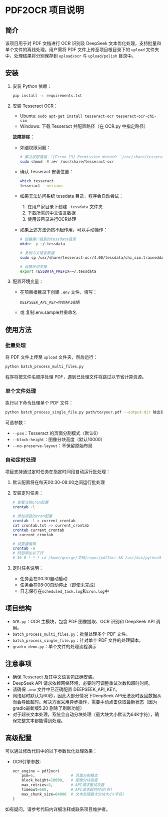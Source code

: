 # PDF2OCR 项目说明

## 简介
该项目用于对 PDF 文档进行 OCR 识别及 DeepSeek 文本优化处理，支持批量和单个文件的离线处理。用户需将 PDF 文件上传至项目根目录下的 `upload` 文件夹中，处理结果将分别保存到 `upload/ocr` 与 `upload/polish` 目录中。

## 安装

1. 安装 Python 依赖：
   ```bash
   pip install -r requirements.txt
   ```

2. 安装 Tesseract OCR：
   - Ubuntu: `sudo apt-get install tesseract-ocr tesseract-ocr-chi-sim`
   - Windows: 下载 Tesseract 并配置路径（在 OCR.py 中指定路径）

   **故障排除**：
   - 如遇权限问题：
     ```bash
     # 解决权限错误："[Errno 13] Permission denied: '/usr/share/tesseract-ocr'"
     sudo chmod -R a+r /usr/share/tesseract-ocr
     ```
   - 确认 Tesseract 安装位置：
     ```bash
     which tesseract
     tesseract --version
     ```
   - 如果无法访问系统 tessdata 目录，程序会自动尝试：
     1. 在用户家目录下创建 `.tessdata` 文件夹
     2. 下载所需的中文语言数据
     3. 使用该目录进行OCR处理
     
   - 如果上述方法仍然不起作用，可以手动操作：
     ```bash
     # 创建用户级别的tessdata目录
     mkdir -p ~/.tessdata
     
     # 复制中文语言数据
     sudo cp /usr/share/tesseract-ocr/4.00/tessdata/chi_sim.traineddata ~/.tessdata/
     
     # 设置环境变量
     export TESSDATA_PREFIX=~/.tessdata
     ```

3. 配置环境变量：
   - 在项目根目录下创建 `.env` 文件，填写：
     ```
     DEEPSEEK_API_KEY=你的API密钥
     ```
   - 或 复制.env.sample并重命名   

## 使用方法

### 批量处理
将 PDF 文件上传至 `upload` 文件夹，然后运行：
```bash
python batch_process_multi_files.py
```
程序将按文件名顺序处理 PDF，遇到已处理文件将跳过以节省计算资源。

### 单个文件处理
执行以下命令处理单个 PDF 文件：
```bash
python batch_process_single_file.py path/to/your.pdf --output-dir 输出目录
```
可选参数：
- `--psm`：Tesseract 的页面分割模式（默认6）
- `--block-height`：图像分块高度（默认10000）
- `--no-preserve-layout`：不保留原始布局

### 自动定时处理

项目支持通过定时任务在指定时间段自动运行批处理：

1. 默认配置将在每天00:30-08:00之间运行批处理
2. 安装定时任务：
   ```bash
   # 查看当前cron配置
   crontab -l
   
   # 添加项目的cron配置
   crontab -l > current_crontab
   cat crontab.txt >> current_crontab
   crontab current_crontab
   rm current_crontab
   
   # 或直接编辑
   crontab -e
   # 然后添加以下行
   # 30 0 * * * cd /home/george/文档/repos/pdf2ocr && /usr/bin/python3 scheduled_batch_process.py >> /home/george/文档/repos/pdf2ocr/cron.log 2>&1
   ```

3. 定时任务说明：
   - 任务会在00:30自动启动
   - 任务会在08:00自动停止（即使未完成）
   - 日志保存在`scheduled_task.log`和`cron.log`中

## 项目结构
- `OCR.py`：OCR 主模块，包含 PDF 图像提取、OCR 识别和 DeepSeek API 调用。
- `batch_process_multi_files.py`：批量处理多个 PDF 文件。
- `batch_process_single_file.py`：针对单个 PDF 文件的处理脚本。
- `gradio_demo.py`：单个文件的处理流程演示

## 注意事项
- 确保 Tesseract 及其中文语言包正确安装。
- DeepSeek API 请求依赖网络环境，必要时可调整重试次数和超时时间。
- 请确保 `.env` 文件中已正确配置 DEEPSEEK_API_KEY。
- 网络超时默认为60秒，因此大部分情况下DeepSeek API无法及时返回数据从而会导致超时。解决方案采用异步操作，需要手动点击获取最新状态（因为gradio最新版5.20 删除了刷新功能）
- 对于超长文本处理，系统会自动分块处理（最大块大小默认为64K字符），确保完整文本都能得到处理。

## 高级配置
可以通过修改代码中的以下参数优化处理效果：
- OCR引擎参数:
  ```python
  ocr_engine = pdf2ocr(
      psm=6,                # 页面分割模式
      block_height=10000,   # 图像分块高度
      max_retries=3,        # API请求重试次数
      timeout=600,          # API请求超时时间(秒)
      max_chunk_size=64000  # 文本处理最大分块大小(字符)
  )
  ```

如有疑问，请参考代码内详细注释或联系项目维护者。
